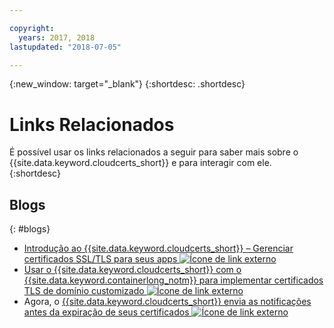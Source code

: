 ```yaml
---

copyright:
  years: 2017, 2018
lastupdated: "2018-07-05"

---
```


{:new_window: target="_blank"}
{:shortdesc: .shortdesc}


# Links Relacionados

É possível usar os links relacionados a seguir para saber mais sobre o {{site.data.keyword.cloudcerts_short}} e para interagir com ele.
{:shortdesc}

## Blogs
{: #blogs}

* <a href="https://www.ibm.com/blogs/bluemix/2017/12/introducing-ibm-cloud-certificate-manager-manage-ssltls-certificates-apps/" target="_blank">Introdução ao {{site.data.keyword.cloudcerts_short}} – Gerenciar certificados SSL/TLS para seus apps <img src="../../icons/launch-glyph.svg" alt="Ícone de link externo"></a>
* <a href="https://www.ibm.com/blogs/bluemix/2018/01/use-ibm-cloud-certificate-manager-ibm-cloud-container-service-deploy-custom-domain-tls-certificates/" target="_blank">Usar o {{site.data.keyword.cloudcerts_short}} com o {{site.data.keyword.containerlong_notm}} para implementar certificados TLS de domínio customizado <img src="../../icons/launch-glyph.svg" alt="Ícone de link externo"></a>
* Agora, o <a href="https://www.ibm.com/blogs/bluemix/2018/06/certificate-manager-now-sends-notifications-certificates-expire/" target="_blank">{{site.data.keyword.cloudcerts_short}} envia as notificações antes da expiração de seus certificados <img src="../../icons/launch-glyph.svg" alt="Ícone de link externo"></a>
